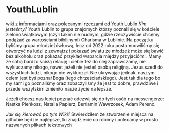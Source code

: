# YouthLublin
wiki z informacjami oraz polecanymi rzeczami od Youth Lublin
 *Kim jesteśmy?*
Youth Lublin to grupa znajomych którzy poznali się w kościele zielonoświątkowym (czyli takim nie nudnym, gdzie rzeczywiście chcemy podążać za wartościami biblijnymi) Charisma w Lublinie. Na początku byliśmy grupa młodzieżówkową, lecz od 2022 roku postamnowiliśmy się otworzyć na ludzi z zewnątrz i pokazać światu że młodzeż może się bawić bez alkoholu oraz pokazać przykład wsparcia między przyjaciółmi.
Mamy ze sobą bardzo ścisłą relację i ciebie też do niej zaprawszamy, nie wykluczamy nikogo, nawet jeżeli nie jesteś osobą religijną. Jezus szedł do wszystkich ludzi, nikogo nie wykluczał.
Nie ukrywając jednak, naszym celem jest byś poznał Boga (tego chrześciańskiego). Jest tak dla tego bo my sami go poznaliśmy oraz zobaczyliśmy że jest to dobre, prawdziwe i przede wszytskim zmieniło nasze życie na lepsze.

Jeżeli chcesz nas lepiej poznać odezwij się do tych osób na messengerze: Nastka Pieńkosz, Natalia Papierz, Beniamin Wawrzosek, Adam Perenc.

 *Jak się kierować po tym Wiki?*
 Stwierdziłem że stworzenie miejsca na githubie będzie najlepsze, tu znajdziecie co robimy i polecamy w prosto nazwanych plikach tekstowych
